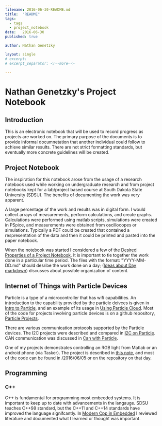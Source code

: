 ```yaml
---
filename: 2016-06-30-README.md
title:  "README"
tags:
  - tags
  - project_notebook
date:   2016-06-30
published: true

author: Nathan Genetzky

layout: single
# excerpt:
# excerpt_separator: <!--more-->

---
```


# Nathan Genetzky's Project Notebook

## Introduction

This is an electronic notebook that will be used to record progress as
projects are worked on. The primary purpose of the documents is to
provide informal documnetation that another individual could follow
to achieve similar results. There are not strict formatting standards,
but eventually more concrete guidelines will be created.

## Project Notebook

The inspiration for this notebook arose from the usage of a research notebook
used while working on undergraduate research and from project notebooks kept
for a lab/project based course at South Dakota State University (SDSU). The benefits
of documenting the work was very apparent.

A large percentage of the work and results was in digital form. I would collect
arrays of measurements, perform calculations, and create graphs. Calculations
were performed using matlab scripts, simulations were created in PSpice, and
measurements were obtained from oscillocopes or simulations. Typically a PDF
could be created that contained a respresentation of the data and then it could
be printed and pasted into the paper notebook.

When the notebook was started I considered a few of the
[Desired Properties of a Project Notebook][1]. It is important to tie together
the work done in a particular time period. The files with the format: 
"YYYY-MM-DD.md" should desribe the work done on a day; 
([Ideas about Day markdown][2]) discusses about possible organization of content. 

## Internet of Things with Particle Devices

Particle is a type of a microcontroller that has wifi capabilities. An
introduction to the capability provided by the particle deivces is given in
[Intro to Particle][9], and an example of its usage in [Using Particle Cloud][3].
Most of the code for projects involving particle devices is on a github
repository, [Particle Projects][4].

There are various communication protocols supported by the Particle devices.
The I2C projects were described and compared in [I2C on Particle][6]. CAN
communication was discussed in [Can with Particle][7].

One of my projects demonstrates controlling an RGB light from Matlab or
an android phone (via Tasker). The project is described in [this note][5], and
most of the code can be found in /2016/06/05 or on the repository on that day.

## Programming

### C++

C++ is fundamental for programming most embeeded systems. It is important to
keep up to date with advancements in the langauge. SDSU teaches C++98 standard,
 but the C++11 and C++14 standards have improved the language signifcantly. In
 [Modern Cpp in Embedded][8] I reviewed literature and documented what I learned
or thought was important.


[1]: 2016/05/10/Desired_properties_of_the_Notebook.md
[2]: 2016/05/11/ideas_about_day_markdown.md
[3]: 2016/06/08/using_particle_cloud.md
[4]: https://github.com/NGenetzky/particle-projects
[5]: 2016/06/05/particle-code-now-on-github.md
[6]: 2016/05/11/i2c_on_particle.md
[7]: 2016/05/16/can-with-particle-v1.md
[8]: 2016/05/16/modern-cpp-in-embedded.md
[9]: 01-now/intro-to-particle.md
